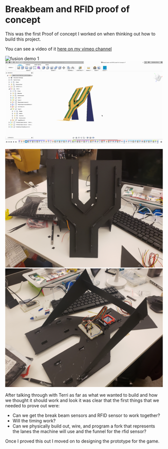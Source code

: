 # Breakbeam and RFID proof of concept

This was the first Proof of concept I worked on when thinking out how to build this project.

You can see a video of it [here on my vimeo channel](https://vimeo.com/331064511)

![fusion demo 1](readme_attachments/fusion-demo1.gif)
![fusion demo 2](readme_attachments/fusion-demo2.gif)

![poc](readme_attachments/front.jpg)
![poc](readme_attachments/back.jpg)

After talking through with Terri as far as what we wanted to build and how we thought it should work and look it was clear that the first things that we needed to prove out were:

-   Can we get the break beam sensors and RFID sensor to work together?
-   Will the timing work?
-   Can we physically build out, wire, and program a fork that represents the lanes the machine will use and the funnel for the rfid sensor?

Once I proved this out I moved on to designing the prototype for the game.
